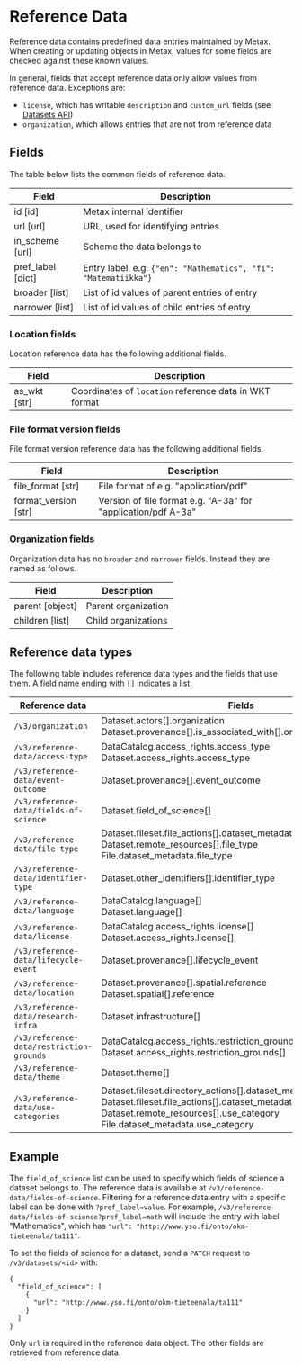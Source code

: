 # Reference Data

Reference data contains predefined data entries maintained by Metax. When creating or updating objects in Metax, 
values for some fields are checked against these known values.

In general, fields that accept reference data only allow values from reference data.
Exceptions are:

- `license`, which has writable `description` and `custom_url` fields (see [Datasets API](datasets-api.md#access-rights))
- `organization`, which allows entries that are not from reference data

## Fields

The table below lists the common fields of reference data.

| Field             | Description                                                     |
|-------------------|-----------------------------------------------------------------|
| id [id]           | Metax internal identifier                                       |
| url [url]         | URL, used for identifying entries                               |
| in_scheme [url]   | Scheme the data belongs to                                      |
| pref_label [dict] | Entry label, e.g. `{"en": "Mathematics", "fi": "Matematiikka"}` |
| broader [list]    | List of id values of parent entries of entry                    |
| narrower [list]   | List of id values of child entries of entry                     |

### Location fields

Location reference data has the following additional fields.

| Field        | Description                                            |
|--------------|--------------------------------------------------------|
| as_wkt [str] | Coordinates of `location` reference data in WKT format |

### File format version fields

File format version reference data has the following additional fields.

| Field                | Description                                                   |
|----------------------|---------------------------------------------------------------|
| file_format [str]    | File format of e.g. "application/pdf"                         |
| format_version [str] | Version of file format e.g. "A-3a" for "application/pdf A-3a" |

### Organization fields

Organization data has no `broader` and `narrower` fields. Instead they are named as follows.

| Field           | Description         |
|-----------------|---------------------|
| parent [object] | Parent organization |
| children [list] | Child organizations |


## Reference data types

The following table includes reference data types and the fields that use them. A field name ending with `[]` indicates a list.

<!-- table generated with refdata_fields.py -->

| Reference data                           | Fields                                                                                                                                                                                                             |
|------------------------------------------|--------------------------------------------------------------------------------------------------------------------------------------------------------------------------------------------------------------------|
| `/v3/organization`                       | Dataset.actors[].organization<br>Dataset.provenance[].is_associated_with[].organization                                                                                                                            |
| `/v3/reference-data/access-type`         | DataCatalog.access_rights.access_type<br>Dataset.access_rights.access_type                                                                                                                                         |
| `/v3/reference-data/event-outcome`       | Dataset.provenance[].event_outcome                                                                                                                                                                                 |
| `/v3/reference-data/fields-of-science`   | Dataset.field_of_science[]                                                                                                                                                                                         |
| `/v3/reference-data/file-type`           | Dataset.fileset.file_actions[].dataset_metadata.file_type<br>Dataset.remote_resources[].file_type<br>File.dataset_metadata.file_type                                                                               |
| `/v3/reference-data/identifier-type`     | Dataset.other_identifiers[].identifier_type                                                                                                                                                                        |
| `/v3/reference-data/language`            | DataCatalog.language[]<br>Dataset.language[]                                                                                                                                                                       |
| `/v3/reference-data/license`             | DataCatalog.access_rights.license[]<br>Dataset.access_rights.license[]                                                                                                                                             |
| `/v3/reference-data/lifecycle-event`     | Dataset.provenance[].lifecycle_event                                                                                                                                                                               |
| `/v3/reference-data/location`            | Dataset.provenance[].spatial.reference<br>Dataset.spatial[].reference                                                                                                                                              |
| `/v3/reference-data/research-infra`      | Dataset.infrastructure[]                                                                                                                                                                                           |
| `/v3/reference-data/restriction-grounds` | DataCatalog.access_rights.restriction_grounds[]<br>Dataset.access_rights.restriction_grounds[]                                                                                                                     |
| `/v3/reference-data/theme`               | Dataset.theme[]                                                                                                                                                                                                    |
| `/v3/reference-data/use-categories`      | Dataset.fileset.directory_actions[].dataset_metadata.use_category<br>Dataset.fileset.file_actions[].dataset_metadata.use_category<br>Dataset.remote_resources[].use_category<br>File.dataset_metadata.use_category |


## Example

The `field_of_science` list can be used to specify which fields of science a dataset belongs to. 
The reference data is available at `/v3/reference-data/fields-of-science`. Filtering for a reference
data entry with a specific label can be done with `?pref_label=value`. For example,
`/v3/reference-data/fields-of-science?pref_label=math` will include the entry with label "Mathematics",
which has `"url": "http://www.yso.fi/onto/okm-tieteenala/ta111"`.

To set the fields of science for a dataset, send a `PATCH` request to `/v3/datasets/<id>` with:
``` 
{  
  "field_of_science": [
    {
      "url": "http://www.yso.fi/onto/okm-tieteenala/ta111"
    }
  ]
}
```
Only `url` is required in the reference data object. The other fields are retrieved from reference data.
